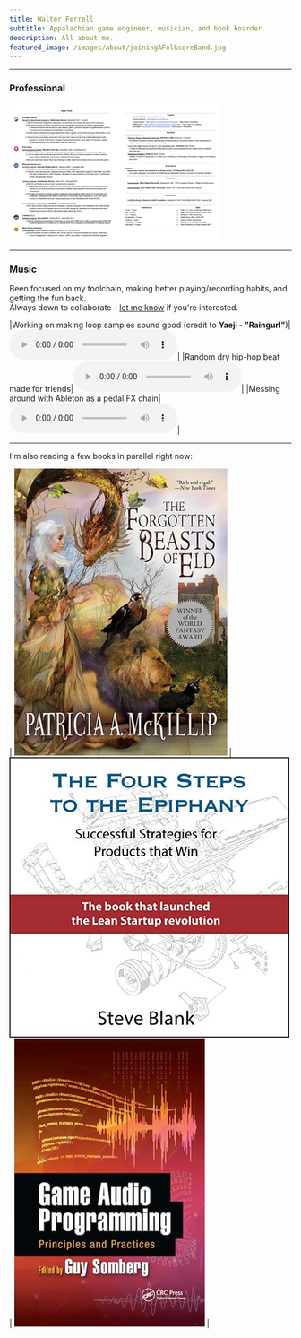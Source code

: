 ```yaml
---
title: Walter Ferrell
subtitle: Appalachian game engineer, musician, and book hoarder.
description: All about me.
featured_image: /images/about/joiningAFolkcoreBand.jpg
---
```

---
### Professional

<a href="https://docs.google.com/document/d/1PVJBaD_GWiWUpMTQeUW4ulwUX2Z6N7h5ajMhGUx-kps/edit?usp=sharing"><img src="/images/about/resumeCombined.png" width="75%"></a>

---

### Music
Been focused on my toolchain, making better playing/recording habits, and getting the fun back.
<br> 
Always down to collaborate - [let me know](/contact) if you're interested.

|Working on making loop samples sound good (credit to **Yaeji - "Raingurl"**)|<audio controls><source src="/audio/about/mix_1.mp3" type="audio/mpeg">Your browser doesn't support audio.</audio>|
|Random dry hip-hop beat made for friends|<audio controls><source src="/audio/about/randomBeat.mpeg" type="audio/mpeg">Your browser doesn't support audio.</audio>|
|Messing around with Ableton as a pedal FX chain|<audio controls><source src="/audio/about/ableton_as_a_pedal_clean.mp3" type="audio/mpeg">Your browser doesn't support audio.</audio>|

---

I'm also reading a few books in parallel right now:

| [![](/images/about/theForgottenBeastsOfEld.png)](https://en.wikipedia.org/wiki/The_Forgotten_Beasts_of_Eld) | [![](/images/about/FourStepsToTheEpiphany.jpg)](https://www.google.com/books/edition/The_Four_Steps_to_the_Epiphany/7p_ODwAAQBAJ)  | [![](/images/about/GameAudioProgramming.jpeg)](https://www.google.com/books/edition/Game_Audio_Programming/6y2LDQAAQBAJ) |
